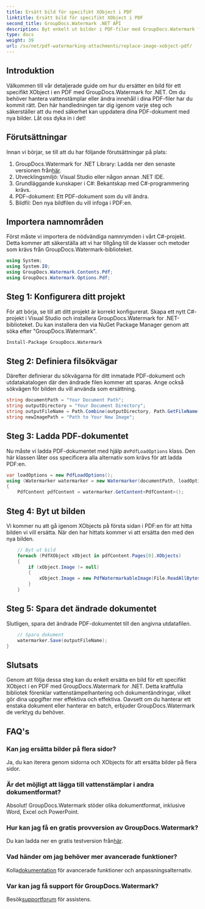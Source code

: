 ```yaml
---
title: Ersätt bild för specifikt XObject i PDF
linktitle: Ersätt bild för specifikt XObject i PDF
second_title: GroupDocs.Watermark .NET API
description: Byt enkelt ut bilder i PDF-filer med GroupDocs.Watermark för .NET med denna steg-för-steg-guide. Perfekt för att hantera PDF-innehåll effektivt.
type: docs
weight: 39
url: /sv/net/pdf-watermarking-attachments/replace-image-xobject-pdf/
---
```

## Introduktion
Välkommen till vår detaljerade guide om hur du ersätter en bild för ett specifikt XObject i en PDF med GroupDocs.Watermark for .NET. Om du behöver hantera vattenstämplar eller ändra innehåll i dina PDF-filer har du kommit rätt. Den här handledningen tar dig igenom varje steg och säkerställer att du med säkerhet kan uppdatera dina PDF-dokument med nya bilder. Låt oss dyka in i det!
## Förutsättningar
Innan vi börjar, se till att du har följande förutsättningar på plats:
1.  GroupDocs.Watermark for .NET Library: Ladda ner den senaste versionen från[här](https://releases.groupdocs.com/Watermark/net/).
2. Utvecklingsmiljö: Visual Studio eller någon annan .NET IDE.
3. Grundläggande kunskaper i C#: Bekantskap med C#-programmering krävs.
4. PDF-dokument: Ett PDF-dokument som du vill ändra.
5. Bildfil: Den nya bildfilen du vill infoga i PDF:en.

## Importera namnområden
Först måste vi importera de nödvändiga namnrymden i vårt C#-projekt. Detta kommer att säkerställa att vi har tillgång till de klasser och metoder som krävs från GroupDocs.Watermark-biblioteket.
```csharp
using System;
using System.IO;
using GroupDocs.Watermark.Contents.Pdf;
using GroupDocs.Watermark.Options.Pdf;
```
## Steg 1: Konfigurera ditt projekt
För att börja, se till att ditt projekt är korrekt konfigurerat. Skapa ett nytt C#-projekt i Visual Studio och installera GroupDocs.Watermark for .NET-biblioteket. Du kan installera den via NuGet Package Manager genom att söka efter "GroupDocs.Watermark".
```sh
Install-Package GroupDocs.Watermark
```
## Steg 2: Definiera filsökvägar
Därefter definierar du sökvägarna för ditt inmatade PDF-dokument och utdatakatalogen där den ändrade filen kommer att sparas. Ange också sökvägen för bilden du vill använda som ersättning.
```csharp
string documentPath = "Your Document Path";
string outputDirectory = "Your Document Directory";
string outputFileName = Path.Combine(outputDirectory, Path.GetFileName(documentPath));
string newImagePath = "Path to Your New Image";
```
## Steg 3: Ladda PDF-dokumentet
 Nu måste vi ladda PDF-dokumentet med hjälp av`PdfLoadOptions` klass. Den här klassen låter oss specificera alla alternativ som krävs för att ladda PDF:en.
```csharp
var loadOptions = new PdfLoadOptions();
using (Watermarker watermarker = new Watermarker(documentPath, loadOptions))
{
    PdfContent pdfContent = watermarker.GetContent<PdfContent>();
```
## Steg 4: Byt ut bilden
Vi kommer nu att gå igenom XObjects på första sidan i PDF:en för att hitta bilden vi vill ersätta. När den har hittats kommer vi att ersätta den med den nya bilden.
```csharp
    // Byt ut bild
    foreach (PdfXObject xObject in pdfContent.Pages[0].XObjects)
    {
        if (xObject.Image != null)
        {
            xObject.Image = new PdfWatermarkableImage(File.ReadAllBytes(newImagePath));
        }
    }
```
## Steg 5: Spara det ändrade dokumentet
Slutligen, spara det ändrade PDF-dokumentet till den angivna utdatafilen.
```csharp
    // Spara dokument
    watermarker.Save(outputFileName);
}
```

## Slutsats
Genom att följa dessa steg kan du enkelt ersätta en bild för ett specifikt XObject i en PDF med GroupDocs.Watermark for .NET. Detta kraftfulla bibliotek förenklar vattenstämpelhantering och dokumentändringar, vilket gör dina uppgifter mer effektiva och effektiva. Oavsett om du hanterar ett enstaka dokument eller hanterar en batch, erbjuder GroupDocs.Watermark de verktyg du behöver.
## FAQ's
### Kan jag ersätta bilder på flera sidor?
Ja, du kan iterera genom sidorna och XObjects för att ersätta bilder på flera sidor.
### Är det möjligt att lägga till vattenstämplar i andra dokumentformat?
Absolut! GroupDocs.Watermark stöder olika dokumentformat, inklusive Word, Excel och PowerPoint.
### Hur kan jag få en gratis provversion av GroupDocs.Watermark?
 Du kan ladda ner en gratis testversion från[här](https://releases.groupdocs.com/).
### Vad händer om jag behöver mer avancerade funktioner?
 Kolla[dokumentation](https://reference.groupdocs.com/Watermark/net/) för avancerade funktioner och anpassningsalternativ.
### Var kan jag få support för GroupDocs.Watermark?
 Besök[supportforum](https://forum.groupdocs.com/c/watermark/19) för assistens.